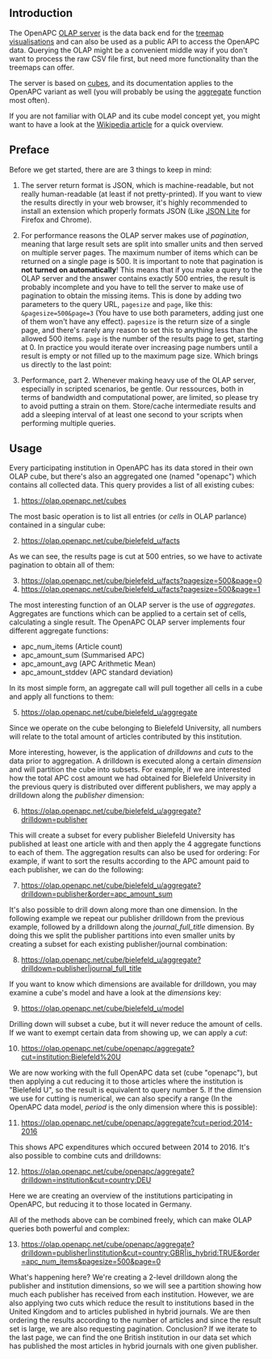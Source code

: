 ## Introduction

The OpenAPC [OLAP server](https://olap.openapc.net) is the data back end for the [treemap visualisations](https://treemaps.openapc.net) and can also be used as a public API to access the OpenAPC data. Querying the OLAP might be a convenient middle way if you don't want to process the raw CSV file first, but need more functionality than the treemaps can offer.

The server is based on [cubes](https://pythonhosted.org/cubes/), and its documentation applies to the OpenAPC variant as well (you will probably be using the [aggregate](https://pythonhosted.org/cubes/server.html#aggregate) function most often).

If you are not familiar with OLAP and its cube model concept yet, you might want to have a look at the [Wikipedia article](https://en.wikipedia.org/w/index.php?title=OLAP_cube&oldid=900627823) for a quick overview.

## Preface

Before we get started, there are are 3 things to keep in mind:

1) The server return format is JSON, which is machine-readable, but not really human-readable (at least if not pretty-printed). If you want to view the results directly in your web browser, it's highly recommended to install an extension which properly formats JSON (Like [JSON Lite](https://github.com/lauriro/json-lite) for Firefox and Chrome).

2) For performance reasons the OLAP server makes use of _pagination_, meaning that large result sets are split into smaller units and then served on multiple server pages. The maximum number of items which can be returned on a single page is 500. It is important to note that pagination is __not turned on automatically__! This means that if you make a query to the OLAP server and the answer contains exactly 500 entries, the result is probably incomplete and you have to tell the server to make use of pagination to obtain the missing items. This is done by adding two parameters to the query URL, `pagesize` and `page`, like this: `&pagesize=500&page=3` (You have to use both parameters, adding just one of them won't have any effect). `pagesize` is the return size of a single page, and there's rarely any reason to set this to anything less than the allowed 500 items. `page` is the number of the results page to get, starting at 0. In practice you would iterate over increasing page numbers until a result is empty or not filled up to the maximum page size. Which brings us directly to the last point:

3) Performance, part 2. Whenever making heavy use of the OLAP server, especially in scripted scenarios, be gentle. Our ressources, both in terms of bandwidth and computational power, are limited, so please try to avoid putting a strain on them. Store/cache intermediate results and add a sleeping interval of at least one second to your scripts when performing multiple queries.

## Usage

Every participating institution in OpenAPC has its data stored in their own OLAP cube, but there's also an aggregated one (named "openapc") which contains all collected data. This query provides a list of all existing cubes:

1. <https://olap.openapc.net/cubes>

The most basic operation is to list all entries (or _cells_ in OLAP parlance) contained in a singular cube:

2. <https://olap.openapc.net/cube/bielefeld_u/facts>

As we can see, the results page is cut at 500 entries, so we have to activate pagination to obtain all of them:

3. <https://olap.openapc.net/cube/bielefeld_u/facts?pagesize=500&page=0>
4. <https://olap.openapc.net/cube/bielefeld_u/facts?pagesize=500&page=1>

The most interesting function of an OLAP server is the use of _aggregates_. Aggregates are functions which can be applied to a certain set of cells, calculating a single result. The OpenAPC OLAP server implements four  different aggregate functions:

- apc_num_items (Article count)
- apc_amount_sum (Summarised APC)
- apc_amount_avg (APC Arithmetic Mean)
- apc_amount_stddev (APC standard deviation)

In its most simple form, an aggregate call will pull together all cells in a cube and apply all functions to them:

5. <https://olap.openapc.net/cube/bielefeld_u/aggregate>

Since we operate on the cube belonging to Bielefeld University, all numbers will relate to the total amount of articles contributed by this institution.

More interesting, however, is the application of _drilldowns_ and _cuts_ to the data prior to aggregation. A drilldown is executed along a certain _dimension_ and will partition the cube into subsets. For example, if we are interested how the total APC cost amount we had obtained for Bielefeld University in the previous query is distributed over different publishers, we may apply a drilldown along the _publisher_ dimension:

6. <https://olap.openapc.net/cube/bielefeld_u/aggregate?drilldown=publisher>

This will create a subset for every publisher Bielefeld University has published at least one article with and then apply the 4 aggregate functions to each of them. The aggregation results can also be used for ordering: For example, if want to sort the results according to the APC amount paid to each publisher, we can do the following:

7. <https://olap.openapc.net/cube/bielefeld_u/aggregate?drilldown=publisher&order=apc_amount_sum>

It's also possible to drill down along more than one dimension. In the following example we repeat our publisher drilldown from the previous example, followed by a drilldown along the _journal_full_title_ dimension. By doing this we split the publisher partitions into even smaller units by creating a subset for each existing publisher/journal combination:

8. <https://olap.openapc.net/cube/bielefeld_u/aggregate?drilldown=publisher|journal_full_title>

If you want to know which dimensions are available for drilldown, you may examine a cube's model and have a look at the _dimensions_ key:

9. <https://olap.openapc.net/cube/bielefeld_u/model>

Drilling down will subset a cube, but it will never reduce the amount of cells. If we want to exempt certain data from showing up, we can apply a _cut_:

10. <https://olap.openapc.net/cube/openapc/aggregate?cut=institution:Bielefeld%20U>

We are now working with the full OpenAPC data set (cube "openapc"), but then applying a cut reducing it to those articles where the institution is "Bielefeld U", so the result is equivalent to query number 5. If the dimension we use for cutting is numerical, we can also specify a range (In the OpenAPC data model, _period_ is the only dimension where this is possible):

11. <https://olap.openapc.net/cube/openapc/aggregate?cut=period:2014-2016>

This shows APC expenditures which occured between 2014 to 2016. It's also possible to combine cuts and drilldowns:

12. <https://olap.openapc.net/cube/openapc/aggregate?drilldown=institution&cut=country:DEU>

Here we are creating an overview of the institutions participating in OpenAPC, but reducing it to those located in Germany.

All of the methods above can be combined freely, which can make OLAP queries both powerful and complex:

13. <https://olap.openapc.net/cube/openapc/aggregate?drilldown=publisher|institution&cut=country:GBR|is_hybrid:TRUE&order=apc_num_items&pagesize=500&page=0>

What's happening here? We're creating a 2-level drilldown along the publisher and institution dimensions, so we will see a partition showing how much each publisher has received from each institution. However, we are also applying two cuts which reduce the result to institutions based in the United Kingdom and to articles published in hybrid journals. We are then ordering the results according to the number of articles and since the result set is large, we are also requesting pagination. Conclusion? If we iterate to the last page, we can find the one British institution in our data set which has published the most articles in hybrid journals with one given publisher.

